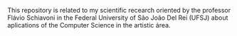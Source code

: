 This repository is related to my scientific recearch oriented by the professor Flávio Schiavoni in the Federal University of São João Del Rei (UFSJ) about aplications of the Computer Science in the artistic área.
